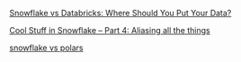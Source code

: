 [Snowflake vs Databricks: Where Should You Put Your Data?](https://www.datagrom.com/data-science-machine-learning-ai-blog/snowflake-vs-databricks)

[Cool Stuff in Snowflake – Part 4: Aliasing all the things](https://sqlkover.com/cool-stuff-in-snowflake-part-4-aliasing-all-the-things/)

[snowflake vs polars](https://x.com/jim_dowling/status/1835790207603363951)


